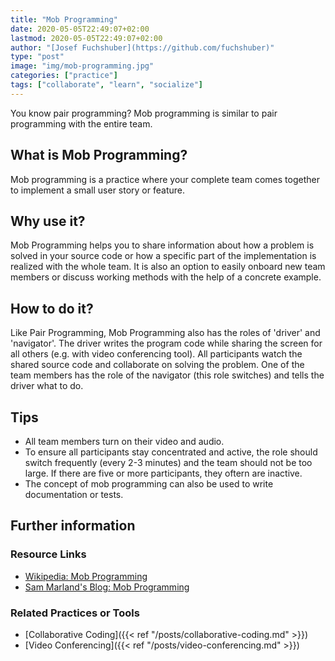```yaml
---
title: "Mob Programming"
date: 2020-05-05T22:49:07+02:00
lastmod: 2020-05-05T22:49:07+02:00
author: "[Josef Fuchshuber](https://github.com/fuchshuber)"
type: "post"
image: "img/mob-programming.jpg"
categories: ["practice"]
tags: ["collaborate", "learn", "socialize"]
---
```


You know pair programming? Mob programming is similar to pair programming with the entire team.
<!--more-->

## What is Mob Programming?

Mob programming is a practice where your complete team comes together to implement a small user story or feature.

## Why use it?

Mob Programming helps you to share information about how a problem is solved in your source code or how a specific part of the implementation is realized with the whole team. It is also an option to easily onboard new team members or discuss working methods with the help of a concrete example.

## How to do it?

Like Pair Programming, Mob Programming also has the roles of 'driver' and 'navigator'. The driver writes the program code while sharing the screen for all others (e.g. with video conferencing tool). All participants watch the shared source code and collaborate on solving the problem. One of the team members has the role of the navigator (this role switches) and tells the driver what to do.

## Tips

* All team members turn on their video and audio.
* To ensure all participants stay concentrated and active, the role should switch frequently (every 2-3 minutes) and the team should not be too large. If there are five or more participants, they oftern are inactive.
* The concept of mob programming can also be used to write documentation or tests.

## Further information

### Resource Links

* [Wikipedia: Mob Programming](https://en.wikipedia.org/wiki/Mob_programming)
* [Sam Marland's Blog: Mob Programming](https://blog.marland.io/mob-programming/)

### Related Practices or Tools

* [Collaborative Coding]({{< ref "/posts/collaborative-coding.md" >}})
* [Video Conferencing]({{< ref "/posts/video-conferencing.md" >}})
